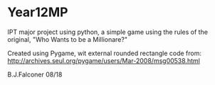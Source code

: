 # Year12MP
IPT major project using python, a simple game using the rules of the original, "Who Wants to be a Millionare?"

Created using Pygame, wit external rounded rectangle code from: http://archives.seul.org/pygame/users/Mar-2008/msg00538.html

B.J.Falconer 08/18
